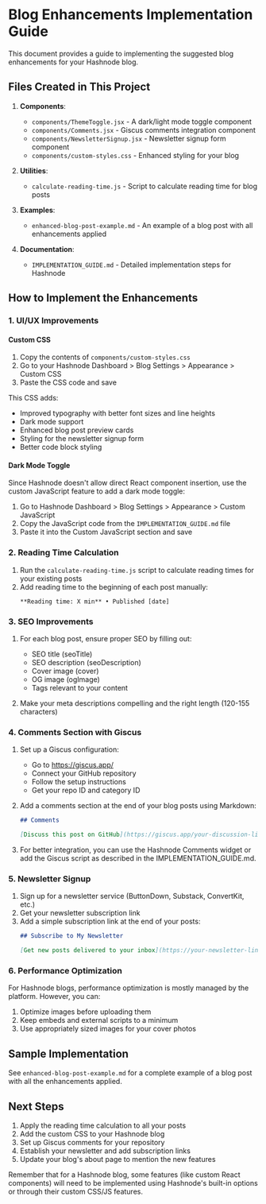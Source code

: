 # Blog Enhancements Implementation Guide

This document provides a guide to implementing the suggested blog enhancements for your Hashnode blog.

## Files Created in This Project

1. **Components**:
   - `components/ThemeToggle.jsx` - A dark/light mode toggle component
   - `components/Comments.jsx` - Giscus comments integration component
   - `components/NewsletterSignup.jsx` - Newsletter signup form component
   - `components/custom-styles.css` - Enhanced styling for your blog

2. **Utilities**:
   - `calculate-reading-time.js` - Script to calculate reading time for blog posts

3. **Examples**:
   - `enhanced-blog-post-example.md` - An example of a blog post with all enhancements applied

4. **Documentation**:
   - `IMPLEMENTATION_GUIDE.md` - Detailed implementation steps for Hashnode

## How to Implement the Enhancements

### 1. UI/UX Improvements

#### Custom CSS

1. Copy the contents of `components/custom-styles.css` 
2. Go to your Hashnode Dashboard > Blog Settings > Appearance > Custom CSS
3. Paste the CSS code and save

This CSS adds:
- Improved typography with better font sizes and line heights
- Dark mode support
- Enhanced blog post preview cards
- Styling for the newsletter signup form
- Better code block styling

#### Dark Mode Toggle

Since Hashnode doesn't allow direct React component insertion, use the custom JavaScript feature to add a dark mode toggle:

1. Go to Hashnode Dashboard > Blog Settings > Appearance > Custom JavaScript
2. Copy the JavaScript code from the `IMPLEMENTATION_GUIDE.md` file
3. Paste it into the Custom JavaScript section and save

### 2. Reading Time Calculation

1. Run the `calculate-reading-time.js` script to calculate reading times for your existing posts
2. Add reading time to the beginning of each post manually:
   ```
   **Reading time: X min** • Published [date]
   ```

### 3. SEO Improvements

1. For each blog post, ensure proper SEO by filling out:
   - SEO title (seoTitle)
   - SEO description (seoDescription)
   - Cover image (cover)
   - OG image (ogImage)
   - Tags relevant to your content

2. Make your meta descriptions compelling and the right length (120-155 characters)

### 4. Comments Section with Giscus

1. Set up a Giscus configuration:
   - Go to https://giscus.app/
   - Connect your GitHub repository
   - Follow the setup instructions
   - Get your repo ID and category ID

2. Add a comments section at the end of your blog posts using Markdown:
   ```markdown
   ## Comments
   
   [Discuss this post on GitHub](https://giscus.app/your-discussion-link)
   ```

3. For better integration, you can use the Hashnode Comments widget or add the Giscus script as described in the IMPLEMENTATION_GUIDE.md.

### 5. Newsletter Signup

1. Sign up for a newsletter service (ButtonDown, Substack, ConvertKit, etc.)
2. Get your newsletter subscription link
3. Add a simple subscription link at the end of your posts:
   ```markdown
   ## Subscribe to My Newsletter
   
   [Get new posts delivered to your inbox](https://your-newsletter-link.com)
   ```

### 6. Performance Optimization

For Hashnode blogs, performance optimization is mostly managed by the platform. However, you can:

1. Optimize images before uploading them
2. Keep embeds and external scripts to a minimum
3. Use appropriately sized images for your cover photos

## Sample Implementation

See `enhanced-blog-post-example.md` for a complete example of a blog post with all the enhancements applied.

## Next Steps

1. Apply the reading time calculation to all your posts
2. Add the custom CSS to your Hashnode blog
3. Set up Giscus comments for your repository
4. Establish your newsletter and add subscription links
5. Update your blog's about page to mention the new features

Remember that for a Hashnode blog, some features (like custom React components) will need to be implemented using Hashnode's built-in options or through their custom CSS/JS features.
